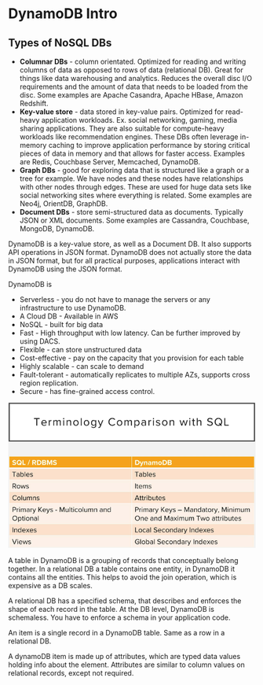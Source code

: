 # DynamoDB Intro

## Types of NoSQL DBs
* **Columnar DBs** - column orientated. Optimized for reading and writing
  columns of data as opposed to rows of data (relational DB). Great for things like data
  warehousing and analytics. Reduces the overall disc I/O requirements and
  the amount of data that needs to be loaded from the disc. Some examples are
  Apache Casandra, Apache HBase, Amazon Redshift.
* **Key-value store** - data stored in key-value pairs. Optimized for read-heavy
  application workloads. Ex. social networking, gaming, media sharing applications.
  They are also suitable for compute-heavy workloads like recommendation engines.
  These DBs often leverage in-memory caching to improve application performance
  by storing critical pieces of data in memory and that allows for faster access.
  Examples are Redis, Couchbase Server, Memcached, DynamoDB.
* **Graph DBs** - good for exploring data that is structured like a graph or
  a tree for example. We have nodes and these nodes have relationships with
  other nodes through edges. These are used for huge data sets like social
  networking sites where everything is related. Some examples are Neo4j,
  OrientDB, GraphDB.
* **Document DBs** - store semi-structured data as documents. Typically JSON
  or XML documents. Some examples are Cassandra, Couchbase, MongoDB, DynamoDB.

DynamoDB is a key-value store, as well as a Document DB. It also supports
API operations in JSON format. DynamoDB does not actually store the data
in JSON format, but for all practical purposes, applications interact with
DynamoDB using the JSON format.

DynamoDB is
* Serverless - you do not have to manage the servers or any infrastructure
  to use DynamoDB.
* A Cloud DB - Available in AWS
* NoSQL - built for big data
* Fast - High throughput with low latency. Can be further improved by using
  DACS.
* Flexible - can store unstructured data
* Cost-effective - pay on the capacity that you provision for each table
* Highly scalable - can scale to demand
* Fault-tolerant - automatically replicates to multiple AZs, supports cross
  region replication.
* Secure - has fine-grained access control.

![Terminology comparison](./images/terminology_comparison.png)

A table in DynamoDB is a grouping of records that conceptually belong together.
In a relational DB a table contains one entity, in DynamoDB it contains all the entities.
This helps to avoid the join operation, which is expensive as a DB scales.

A relational DB has a specified schema, that describes and enforces the shape of each
record in the table. At the DB level, DynamoDB is schemaless. You have to enforce a
schema in your application code.

An item is a single record in a DynamoDB table. Same as a row in a relational DB.

A dynamoDB item is made up of attributes, which are typed data values holding info
about the element. Attributes are similar to column values on relational records, except
not required.